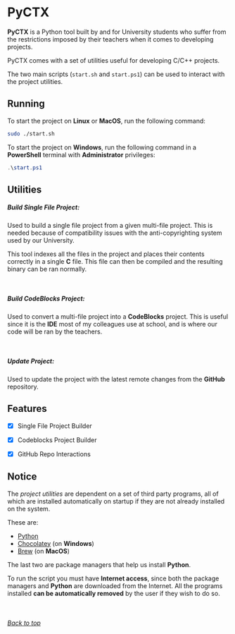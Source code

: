 # PyCTX

__PyCTX__ is a Python tool built by and for University students who suffer from the restrictions imposed by their teachers when it comes to developing projects.

PyCTX comes with a set of utilities useful for developing C/C++ projects.

The two main scripts (`start.sh` and `start.ps1`) can be used to interact with the project utilities.

## Running

To start the project on __Linux__ or __MacOS__, run the following command:

```bash
sudo ./start.sh
```

To start the project on __Windows__, run the following command in a __PowerShell__ terminal with __Administrator__ privileges:

```powershell
.\start.ps1
```

## Utilities

##### Build Single File Project:

Used to build a single file project from a given multi-file project. This is needed because of compatibility issues with the anti-copyrighting system used by our University.

This tool indexes all the files in the project and places their contents correctly in a single __C__ file. This file can then be compiled and the resulting binary can be ran normally.

<br>

##### Build CodeBlocks Project: 

Used to convert a multi-file project into a __CodeBlocks__ project. This is useful since it is the __IDE__ most of my colleagues use at school, and is where our code will be ran by the teachers.

<br>

##### Update Project:

Used to update the project with the latest remote changes from the __GitHub__ repository. 

## Features

- [x] Single File Project Builder
- [x] Codeblocks Project Builder
- [x] GitHub Repo Interactions


## Notice

The _project utilities_ are dependent on a set of third party programs, all of which are installed automatically on startup if they are not already installed on the system.

These are:
- [Python](https://www.python.org/)
- [Chocolatey](https://chocolatey.org/) (on __Windows__)
- [Brew](https://brew.sh/) (on __MacOS__)

The last two are package managers that help us install __Python__.

To run the script you must have __Internet access__, since both the package managers and __Python__ are downloaded from the Internet. All the programs installed __can be automatically removed__ by the user if they wish to do so.

<br>

###### [Back to top](#project-utilities)
[//]: # (End of README.md)